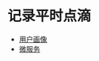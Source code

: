 # 记录平时点滴

* [用户画像](https://github.com/bobxwang/document/blob/master/user-portrait.md)
* [微服务](https://github.com/bobxwang/document/blob/master/microservice.md)
